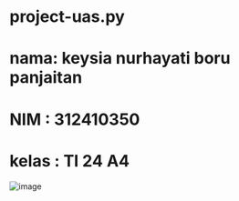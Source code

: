 # project-uas.py
# nama: keysia nurhayati boru panjaitan
# NIM : 312410350
# kelas : TI 24 A4
![image](https://github.com/user-attachments/assets/269f6188-2a25-4a57-a36d-84180d98c1f1)
